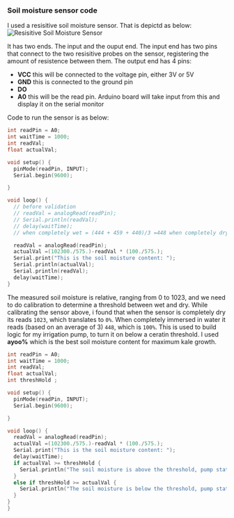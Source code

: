 ### Soil moisture sensor code

I used a resisitive soil moisture sensor. That is depictd as below: 
![Resisitive Soil Moisture Sensor](1.irrigation_system/images/capacitive.png)

It has two ends. The input and the ouput end. The input end has two pins that connect to the two resisitive probes on the sensor, registering the amount of resistence between them. The output end has 4 pins:

+ **VCC** this will be connected to the voltage pin, either 3V or 5V
+ **GND** this is connected to the ground pin
+ **DO**
+ **A0** this will be the read pin. Arduino board will take input from this and display it on the serial monitor


Code to run the sensor is as below:

```C++
int readPin = A0;
int waitTime = 1000;
int readVal;
float actualVal;

void setup() {
  pinMode(readPin, INPUT);
  Serial.begin(9600);

}

void loop() {
  // before validation
  // readVal = analogRead(readPin);
  // Serial.println(readVal);
  // delay(waitTime);
  // when completely wet = (444 + 459 + 440)/3 =448 when completely dry = 1023 thus x *(100./448)

  readVal = analogRead(readPin);
  actualVal =(102300./575.)-readVal * (100./575.);
  Serial.print("This is the soil moisture content: ");
  Serial.println(actualVal);
  Serial.println(readVal);
  delay(waitTime);
}
```

The measured soil moisture is relative, ranging from 0 to 1023, and we need to do calibration to determine a threshold between wet and dry. While calibrating the sensor above, i found that when the sensor is completely dry its reads `1023`, which translates to `0%`. When completely immersed in water it reads (based on an average of 3) `448`, which is ` 100% `. This is used to build logic for my irrigation pump, to turn it on below a ceratin threshold. I used **ayoo%** which is the best soil moisture content for maximum kale growth.

```C++
int readPin = A0;
int waitTime = 1000;
int readVal;
float actualVal;
int threshHold ;

void setup() {
  pinMode(readPin, INPUT);
  Serial.begin(9600);

}

void loop() {
  readVal = analogRead(readPin);
  actualVal =(102300./575.)-readVal * (100./575.);
  Serial.print("This is the soil moisture content: ");
  delay(waitTime);
  if actualVal >= threshHold {
    Serial.println("The soil moisture is above the threshold, pump status is off!")
  }
  else if threshHold >= actualVal {
    Serial.println("The soil moisture is below the threshold, pump status is on")
  }
}
}
```

